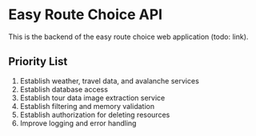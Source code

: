 # Easy Route Choice API
This is the backend of the easy route choice web application (todo: link).

## Priority List
1. Establish weather, travel data, and avalanche services
2. Establish database access
3. Establish tour data image extraction service
4. Establish filtering and memory validation
5. Establish authorization for deleting resources
6. Improve logging and error handling